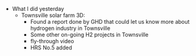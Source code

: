 - What I did yesterday
	- Townsville solar farm 3D:
		- Found a report done by GHD that could let us know more about hydrogen industry in Townsville
		- Some other on-going H2 projects in Townsville
		- fly-through video
		- HRS No.5 added
